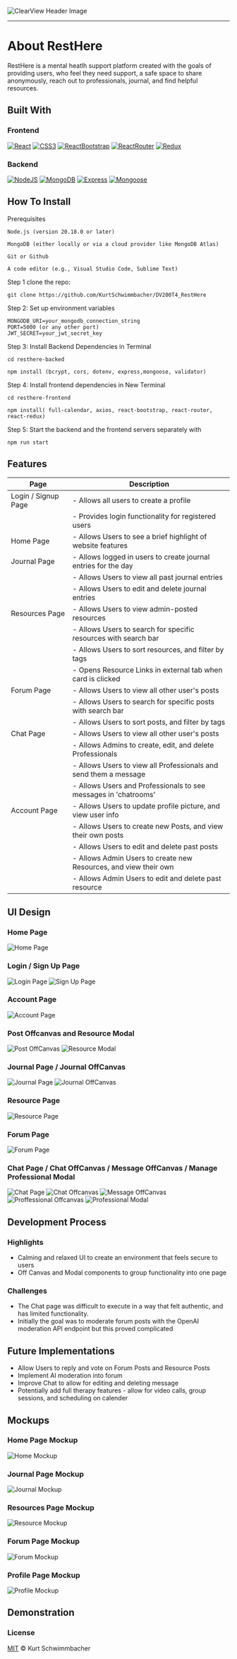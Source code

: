 ![ClearView Header Image](https://github.com/KurtSchwimmbacher/DV200T4_RestHere/blob/main/resthere-frontend/src/assets/ReadMe_Logo.png)

- - - -

# About RestHere

RestHere is a mental heatlh support platform created with the goals of providing users, who feel they need support, a safe space to share anonymously, reach out to professionals, journal, and find helpful resources.

## Built With
### Frontend
[![React](https://img.shields.io/badge/React-61DAFB?style=for-the-badge&logo=React&logoColor=black)](https://react.dev/)
[![CSS3](https://img.shields.io/badge/CSS3-1572B6?style=for-the-badge&logo=css3&logoColor=white)](https://www.w3.org/Style/CSS/Overview.en.html)
[![ReactBootstrap](https://img.shields.io/badge/ReactBootStrap-41E0FD?style=for-the-badge&logo=reactbootstrap&logoColor=black)](https://react-bootstrap.netlify.app/)
[![ReactRouter](https://img.shields.io/badge/ReactRouter-CA4245?style=for-the-badge&logo=ReactRouter&logoColor=white)](https://reactrouter.com/en/main)
[![Redux](https://img.shields.io/badge/Redux-764ABC?style=for-the-badge&logo=redux&logoColor=white)](https://react-redux.js.org/)
### Backend
[![NodeJS](https://img.shields.io/badge/NodeJS-5FA04E?style=for-the-badge&logo=node.js&logoColor=white)](https://nodejs.org/en)
[![MongoDB](https://img.shields.io/badge/MongoDB-47A248?style=for-the-badge&logo=mongodb&logoColor=white)](https://www.mongodb.com/lp/cloud/atlas/try4-reg?utm_source=google&utm_campaign=search_gs_pl_evergreen_atlas_core_prosp-brand_gic-null_emea-za_ps-all_desktop_eng_lead&utm_term=mongodb&utm_medium=cpc_paid_search&utm_ad=e&utm_ad_campaign_id=12212624560&adgroup=115749711783&cq_cmp=12212624560&gad_source=1&gclid=Cj0KCQjwm5e5BhCWARIsANwm06iaJRATCRDoXA4gID4BnJFgLh2T8-Ema018Hvw6DYFQotXuVd9rm1caAk3sEALw_wcB)
[![Express](https://img.shields.io/badge/Express-010409?style=for-the-badge&logo=express&logoColor=white)](https://expressjs.com/)
[![Mongoose](https://img.shields.io/badge/Mongoose-F04D35?style=for-the-badge&logo=mongoosedotws&logoColor=white)](https://mongoose.ws/)


## How To Install
Prerequisites
```
Node.js (version 20.18.0 or later)
```
```
MongoDB (either locally or via a cloud provider like MongoDB Atlas)
```
```
Git or Github
```
```
A code editor (e.g., Visual Studio Code, Sublime Text)
```

Step 1 clone the repo:
```
git clone https://github.com/KurtSchwimmbacher/DV200T4_RestHere
```
Step 2: Set up environment variables
```
MONGODB_URI=your_mongodb_connection_string 
PORT=5000 (or any other port)
JWT_SECRET=your_jwt_secret_key
```

Step 3: Install Backend Dependencies in Terminal
```
cd resthere-backed
```
```
npm install (bcrypt, cors, dotenv, express,mongoose, validator)
```
Step 4: Install frontend dependencies in New Terminal
```
cd resthere-frontend
```
```
npm install( full-calendar, axios, react-bootstrap, react-router, react-redux)
```
Step 5: Start the backend and the frontend servers separately with
```
npm run start
```


## Features

| Page                  | Description                                                     |
| --------------------- | --------------------------------------------------------------  |
| Login / Signup Page   | - Allows all users to create a profile                          |
|                       | - Provides login functionality for registered users             |
| Home Page             | - Allows Users to see a brief highlight of website features     |
| Journal Page          | - Allows logged in users to create journal entries for the day  |
|                       | - Allows Users to view all past journal entries                 |
|                       | - Allows Users to edit and delete journal entries               |
| Resources Page        | - Allows Users to view admin-posted resources                   |
|                       | - Allows Users to search for specific resources with search bar |
|                       | - Allows Users to sort resources, and filter by tags            |
|                       | - Opens Resource Links in external tab when card is clicked     |
| Forum Page            | - Allows Users to view all other user's posts                   |
|                       | - Allows Users to search for specific posts with search bar     |
|                       | - Allows Users to sort posts, and filter by tags                |
| Chat Page             | - Allows Users to view all other user's posts                   |
|                       | - Allows Admins to create, edit, and delete Professionals       |
|                       | - Allows Users to view all Professionals and send them a message|
|                       | - Allows Users and Professionals to see messages in 'chatrooms' |
| Account Page          | - Allows Users to update profile picture, and view user info    |
|                       | - Allows Users to create new Posts, and view their own posts    |
|                       | - Allows Users to edit and delete past posts                    |
|                       | - Allows Admin Users to create new Resources, and view their own|
|                       | - Allows Admin Users to edit and delete past resource           |


## UI Design


### Home Page
![Home Page](https://github.com/KurtSchwimmbacher/DV200T4_RestHere/blob/main/resthere-frontend/src/assets/UI_designs/Home_Page.png)

### Login / Sign Up Page
![Login Page](https://github.com/KurtSchwimmbacher/DV200T4_RestHere/blob/main/resthere-frontend/src/assets/UI_designs/Login_Page.png)
![Sign Up Page](https://github.com/KurtSchwimmbacher/DV200T4_RestHere/blob/main/resthere-frontend/src/assets/UI_designs/SignUp_Page.png)

### Account Page
![Account Page](https://github.com/KurtSchwimmbacher/DV200T4_RestHere/blob/main/resthere-frontend/src/assets/UI_designs/Account_Page.png)

### Post Offcanvas and Resource Modal
![Post OffCanvas](https://github.com/KurtSchwimmbacher/DV200T4_RestHere/blob/main/resthere-frontend/src/assets/UI_designs/Post_Offcanvas.png)
![Resource Modal](https://github.com/KurtSchwimmbacher/DV200T4_RestHere/blob/main/resthere-frontend/src/assets/UI_designs/Resource_Modal.png)

### Journal Page / Journal OffCanvas
![Journal Page](https://github.com/KurtSchwimmbacher/DV200T4_RestHere/blob/main/resthere-frontend/src/assets/UI_designs/Journal_Page.png)
![Journal OffCanvas](https://github.com/KurtSchwimmbacher/DV200T4_RestHere/blob/main/resthere-frontend/src/assets/UI_designs/Journal_OffCanvas.png)

### Resource Page
![Resource Page](https://github.com/KurtSchwimmbacher/DV200T4_RestHere/blob/main/resthere-frontend/src/assets/UI_designs/Resources_Page.png)

### Forum Page
![Forum Page](https://github.com/KurtSchwimmbacher/DV200T4_RestHere/blob/main/resthere-frontend/src/assets/UI_designs/Forum_Page.png)

### Chat Page / Chat OffCanvas / Message OffCanvas / Manage Professional Modal
![Chat Page](https://github.com/KurtSchwimmbacher/DV200T4_RestHere/blob/main/resthere-frontend/src/assets/UI_designs/Chat_Page.png)
![Chat Offcanvas](https://github.com/KurtSchwimmbacher/DV200T4_RestHere/blob/main/resthere-frontend/src/assets/UI_designs/Chats_OffCanvas.png)
![Message OffCanvas](https://github.com/KurtSchwimmbacher/DV200T4_RestHere/blob/main/resthere-frontend/src/assets/UI_designs/Message_OffCanvas.png)
![Proffessional Offcanvas](https://github.com/KurtSchwimmbacher/DV200T4_RestHere/blob/main/resthere-frontend/src/assets/UI_designs/Professional_Offcanvas.png)
![Professional Modal](https://github.com/KurtSchwimmbacher/DV200T4_RestHere/blob/main/resthere-frontend/src/assets/UI_designs/Proffessional_Modal.png)


## Development Process

### Highlights
* Calming and relaxed UI to create an environment that feels secure to users
* Off Canvas and Modal components to group functionality into one page


### Challenges
* The Chat page was difficult to execute in a way that felt authentic, and has limited functionality.
* Initially the goal was to moderate forum posts with the OpenAI moderation API endpoint but this proved complicated

## Future Implementations
* Allow Users to reply and vote on Forum Posts and Resource Posts
* Implement AI moderation into forum
* Improve Chat to allow for editing and deleting message
* Potentially add full therapy features - allow for video calls, group sessions, and scheduling on calender 

## Mockups

### Home Page Mockup
![Home Mockup](https://github.com/KurtSchwimmbacher/DV200T4_RestHere/blob/main/resthere-frontend/src/assets/Mockups/Home_Mockup.png)

### Journal Page Mockup
![Journal Mockup](https://github.com/KurtSchwimmbacher/DV200T4_RestHere/blob/main/resthere-frontend/src/assets/Mockups/Journal_Mockup.png)

### Resources Page Mockup
![Resource Mockup](https://github.com/KurtSchwimmbacher/DV200T4_RestHere/blob/main/resthere-frontend/src/assets/Mockups/Resources_Mockup.png)

### Forum Page Mockup
![Forum Mockup](https://github.com/KurtSchwimmbacher/DV200T4_RestHere/blob/main/resthere-frontend/src/assets/Mockups/Forum_Mockup.png)

### Profile Page Mockup
![Profile Mockup](https://github.com/KurtSchwimmbacher/DV200T4_RestHere/blob/main/resthere-frontend/src/assets/Mockups/Account_Mockup.png)


## Demonstration


### License
[MIT](LICENSE) © Kurt Schwimmbacher
